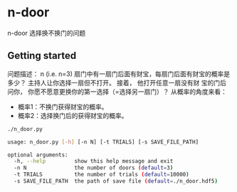 # n-door

n-door 选择换不换门的问题

## Getting started
问题描述：
n (i.e. n=3) 扇门中有一扇门后面有财宝，每扇门后面有财宝的概率是多少？ 主持人让你选择一扇但不打开。 接着， 他打开任意一扇没有财 宝的门后问你， 你愿不愿意更换你的第一选择（=选择另一扇门）？
从概率的角度来看：
- 概率1：不换门获得财宝的概率。
- 概率2：选择换门后的获得财宝的概率。

```bash
./n_door.py

usage: n_door.py [-h] [-n N] [-t TRIALS] [-s SAVE_FILE_PATH]

optional arguments:
  -h, --help         show this help message and exit
  -n N               the number of doors (default=3)
  -t TRIALS          the number of trials (default=10000)
  -s SAVE_FILE_PATH  the path of save file (default=./n_door.hdf5)
```
